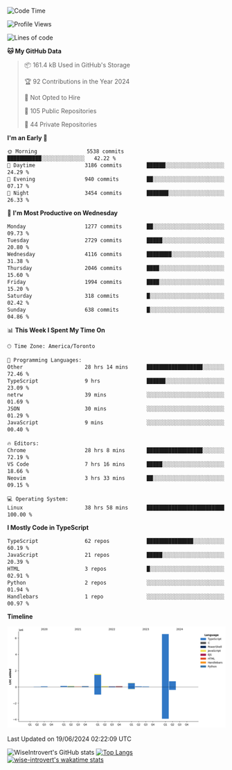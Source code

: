 <!--START_SECTION:waka-->
![Code Time](http://img.shields.io/badge/Code%20Time-1%2C745%20hrs%2058%20mins-blue)

![Profile Views](http://img.shields.io/badge/Profile%20Views-4-blue)

![Lines of code](https://img.shields.io/badge/From%20Hello%20World%20I%27ve%20Written-9.9%20million%20lines%20of%20code-blue)

**🐱 My GitHub Data** 

> 📦 161.4 kB Used in GitHub's Storage 
 > 
> 🏆 92 Contributions in the Year 2024
 > 
> 🚫 Not Opted to Hire
 > 
> 📜 105 Public Repositories 
 > 
> 🔑 44 Private Repositories 
 > 
**I'm an Early 🐤** 

```text
🌞 Morning                5538 commits        ███████████░░░░░░░░░░░░░░   42.22 % 
🌆 Daytime                3186 commits        ██████░░░░░░░░░░░░░░░░░░░   24.29 % 
🌃 Evening                940 commits         ██░░░░░░░░░░░░░░░░░░░░░░░   07.17 % 
🌙 Night                  3454 commits        ███████░░░░░░░░░░░░░░░░░░   26.33 % 
```
📅 **I'm Most Productive on Wednesday** 

```text
Monday                   1277 commits        ██░░░░░░░░░░░░░░░░░░░░░░░   09.73 % 
Tuesday                  2729 commits        █████░░░░░░░░░░░░░░░░░░░░   20.80 % 
Wednesday                4116 commits        ████████░░░░░░░░░░░░░░░░░   31.38 % 
Thursday                 2046 commits        ████░░░░░░░░░░░░░░░░░░░░░   15.60 % 
Friday                   1994 commits        ████░░░░░░░░░░░░░░░░░░░░░   15.20 % 
Saturday                 318 commits         █░░░░░░░░░░░░░░░░░░░░░░░░   02.42 % 
Sunday                   638 commits         █░░░░░░░░░░░░░░░░░░░░░░░░   04.86 % 
```


📊 **This Week I Spent My Time On** 

```text
🕑︎ Time Zone: America/Toronto

💬 Programming Languages: 
Other                    28 hrs 14 mins      ██████████████████░░░░░░░   72.46 % 
TypeScript               9 hrs               ██████░░░░░░░░░░░░░░░░░░░   23.09 % 
netrw                    39 mins             ░░░░░░░░░░░░░░░░░░░░░░░░░   01.69 % 
JSON                     30 mins             ░░░░░░░░░░░░░░░░░░░░░░░░░   01.29 % 
JavaScript               9 mins              ░░░░░░░░░░░░░░░░░░░░░░░░░   00.40 % 

🔥 Editors: 
Chrome                   28 hrs 8 mins       ██████████████████░░░░░░░   72.19 % 
VS Code                  7 hrs 16 mins       █████░░░░░░░░░░░░░░░░░░░░   18.66 % 
Neovim                   3 hrs 33 mins       ██░░░░░░░░░░░░░░░░░░░░░░░   09.15 % 

💻 Operating System: 
Linux                    38 hrs 58 mins      █████████████████████████   100.00 % 
```

**I Mostly Code in TypeScript** 

```text
TypeScript               62 repos            ███████████████░░░░░░░░░░   60.19 % 
JavaScript               21 repos            █████░░░░░░░░░░░░░░░░░░░░   20.39 % 
HTML                     3 repos             █░░░░░░░░░░░░░░░░░░░░░░░░   02.91 % 
Python                   2 repos             ░░░░░░░░░░░░░░░░░░░░░░░░░   01.94 % 
Handlebars               1 repo              ░░░░░░░░░░░░░░░░░░░░░░░░░   00.97 % 
```



**Timeline**

![Lines of Code chart](https://raw.githubusercontent.com/wise-introvert/wise-introvert/master/assets/bar_graph.png)


 Last Updated on 19/06/2024 02:22:09 UTC
<!--END_SECTION:waka-->

![WiseIntrovert's GitHub stats](https://github-readme-stats.vercel.app/api?username=wise-introvert&count_private=true&show_icons=true)
[![Top Langs](https://github-readme-stats.vercel.app/api/top-langs/?username=wise-introvert&langs_count=10)](https://github.com/anuraghazra/github-readme-stats)
[![wise-introvert's wakatime stats](https://github-readme-stats.vercel.app/api/wakatime?username=wiseintrovert)](https://github.com/anuraghazra/github-readme-stats)
